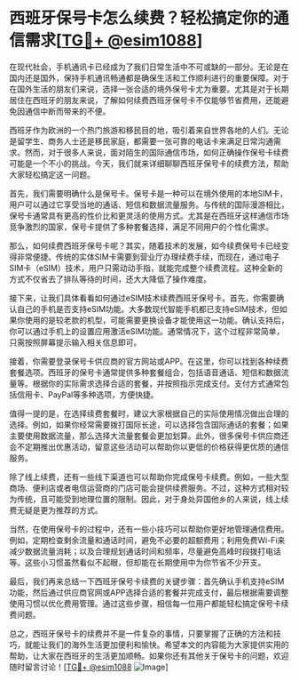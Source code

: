# 西班牙保号卡怎么续费？轻松搞定你的通信需求[[TG💪+ @esim1088](https://t.me/s/esim1088)]

在现代社会，手机通讯卡已经成为了我们日常生活中不可或缺的一部分。无论是在国内还是国外，保持手机通讯畅通都是确保生活和工作顺利进行的重要保障。对于在国外生活的朋友们来说，选择一张合适的境外保号卡尤为重要。尤其是对于长期居住在西班牙的朋友来说，了解如何续费西班牙保号卡不仅能够节省费用，还能避免因通信中断而带来的不便。

西班牙作为欧洲的一个热门旅游和移民目的地，吸引着来自世界各地的人们。无论是留学生、商务人士还是移民家庭，都需要一张可靠的电话卡来满足日常沟通需求。然而，对于很多人来说，面对陌生的国际通信市场，如何正确操作保号卡续费可能是一个不小的挑战。今天，我们就来详细聊聊西班牙保号卡的续费方法，帮助大家轻松搞定这一问题。

首先，我们需要明确什么是保号卡。保号卡是一种可以在境外使用的本地SIM卡，用户可以通过它享受当地的通话、短信和数据流量服务。与传统的国际漫游相比，保号卡通常具有更高的性价比和更灵活的使用方式。尤其是在西班牙这样通信市场竞争激烈的国家，保号卡提供了多种套餐选择，满足不同用户的个性化需求。

那么，如何续费西班牙保号卡呢？其实，随着技术的发展，如今续费保号卡已经变得非常便捷。传统的实体SIM卡需要到营业厅办理续费手续，而现在，通过电子SIM卡（eSIM）技术，用户只需动动手指，就能完成整个续费流程。这种全新的方式不仅省去了排队等待的时间，还大大降低了操作难度。

接下来，让我们具体看看如何通过eSIM技术续费西班牙保号卡。首先，你需要确认自己的手机是否支持eSIM功能。大多数现代智能手机都已支持eSIM技术，但如果你使用的是较老款的机型，可能需要更换设备才能使用这一功能。确认支持后，你可以通过手机上的设置应用激活eSIM功能。通常情况下，这个过程非常简单，只需按照屏幕提示输入相关信息即可。

接着，你需要登录保号卡供应商的官方网站或APP。在这里，你可以找到各种续费套餐选项。西班牙的保号卡通常提供多种套餐组合，包括语音通话、短信和数据流量等。根据你的实际需求选择合适的套餐，并按照指示完成支付。支付方式通常包括信用卡、PayPal等多种选项，方便快捷。

值得一提的是，在选择续费套餐时，建议大家根据自己的实际使用情况做出合理的选择。例如，如果你经常需要拨打国际长途，可以选择包含国际通话的套餐；如果主要使用数据流量，那么选择大流量套餐会更加划算。此外，很多保号卡供应商还会不定期推出优惠活动，留意这些活动可以帮助你以更低的价格获得更优质的通信服务。

除了线上续费，还有一些线下渠道也可以帮助你完成保号卡续费。例如，一些大型商场、便利店或者电信运营商的门店可能会提供续费服务。不过，这种方式相对较为传统，且可能受到地理位置的限制。因此，对于身处异国他乡的人来说，线上续费无疑是更为推荐的方式。

当然，在使用保号卡的过程中，还有一些小技巧可以帮助你更好地管理通信费用。例如，定期检查剩余流量和通话时间，避免不必要的超额费用；利用免费Wi-Fi来减少数据流量消耗；以及合理规划通话时间和频率，尽量避免高峰时段拨打电话等。这些小习惯虽然看似不起眼，但却能在长期使用中为你节省不少开支。

最后，我们再来总结一下西班牙保号卡续费的关键步骤：首先确认手机支持eSIM功能，然后通过供应商官网或APP选择合适的套餐并完成支付，最后根据需要调整使用习惯以优化费用管理。通过这些步骤，相信每一位用户都能轻松搞定保号卡续费问题。

总之，西班牙保号卡的续费并不是一件复杂的事情，只要掌握了正确的方法和技巧，就能让我们的海外生活更加便利和愉快。希望本文的内容能为大家提供实用的帮助，让大家在西班牙的生活更加顺畅。如果你还有其他关于保号卡的问题，欢迎随时留言讨论！[[TG💪+ @esim1088](https://t.me/s/esim1088) ![Image](https://i.postimg.cc/4NQfJmqS/Snipaste-2025-05-13-00-14-12.png)]